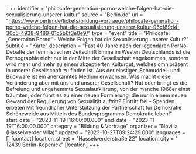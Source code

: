 +++
identifier = "philocafe-generation-porno-welche-folgen-hat-die-sexualisierung-unserer-kultur"
source = "Berlin.de"
url = "https://www.berlin.de/tickets/bildung-vortraege/philocafe-generation-porno-welche-folgen-hat-die-sexualisierung-unserer-kultur-96cf89d4-30c5-4938-9489-01c5b6f3e0e9/"
type = "event"
title = "Philocafé: „Generation Porno“ - Welche Folgen hat die Sexualisierung unserer Kultur?"
subtitle = "Karte"
description = "Fast   40 Jahre nach der legendären PorNo-Debatte der feministischen Zeitschrift   Emma im Westen Deutschlands ist die Pornographie nicht nur in der Mitte der   Gesellschaft angekommen, sondern wird mehr und mehr zu einem akzeptierten   Kulturgut, welches omnipräsent in unserer Gesellschaft zu finden ist. Aus der   einstigen Schmuddel- und Bückware ist ein anerkanntes Medium erwachsen. Was   macht diese Veränderung aber mit uns und unserer Gesellschaft? Hat oder   bringt es die Befreiung und ungehemmte Sexualaufklärung, von der manche   1968er einst träumten, oder führt es zu einer neuen Formierung, die nur in   einem neuen Gewand der Regulierung von Sexualität auftritt?
Eintritt frei - Spenden erbeten
Mit freundlicher Unterstützung der Partnerschaft für Demokratie Schöneweide   aus Mitteln des Bundesprogramms Demokratie leben!"
start_date = "2023-11-19T16:00:00.000"
end_date = "2023-11-19T16:00:00.000"
category = "Bildung & Vorträge"
organizer = "Novilla (Hasselwerder Villa)"
updated = "2023-10-27T09:24:29.000"
languages = []
[contact]
location_street = "Hasselwerderstraße 22"
location_city = " 12439 Berlin-Köpenick"
[location]
+++